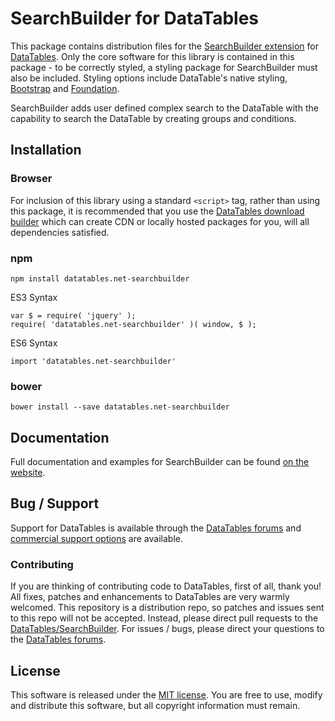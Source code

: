 # SearchBuilder for DataTables 

This package contains distribution files for the [SearchBuilder extension](https://datatables.net/extensions/SearchBuilder) for [DataTables](https://datatables.net/). Only the core software for this library is contained in this package - to be correctly styled, a styling package for SearchBuilder must also be included. Styling options include DataTable's native styling, [Bootstrap](http://getbootstrap.com) and [Foundation](http://foundation.zurb.com/).

SearchBuilder adds user defined complex search to the DataTable with the capability to search the DataTable by creating groups and conditions.


## Installation

### Browser

For inclusion of this library using a standard `<script>` tag, rather than using this package, it is recommended that you use the [DataTables download builder](//datatables.net/download) which can create CDN or locally hosted packages for you, will all dependencies satisfied.

### npm

```
npm install datatables.net-searchbuilder
```

ES3 Syntax
```
var $ = require( 'jquery' );
require( 'datatables.net-searchbuilder' )( window, $ );
```

ES6 Syntax
```
import 'datatables.net-searchbuilder'
```

### bower

```
bower install --save datatables.net-searchbuilder
```



## Documentation

Full documentation and examples for SearchBuilder can be found [on the website](https://datatables.net/extensions/searchbuilder).

## Bug / Support

Support for DataTables is available through the [DataTables forums](//datatables.net/forums) and [commercial support options](//datatables.net/support) are available.


### Contributing

If you are thinking of contributing code to DataTables, first of all, thank you! All fixes, patches and enhancements to DataTables are very warmly welcomed. This repository is a distribution repo, so patches and issues sent to this repo will not be accepted. Instead, please direct pull requests to the [DataTables/SearchBuilder](http://github.com/DataTables/SearchBuilder). For issues / bugs, please direct your questions to the [DataTables forums](//datatables.net/forums).


## License

This software is released under the [MIT license](//datatables.net/license). You are free to use, modify and distribute this software, but all copyright information must remain.

